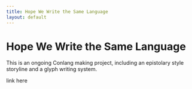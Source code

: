 ```yaml
---
title: Hope We Write the Same Language
layout: default
---
```


# Hope We Write the Same Language

This is an ongoing Conlang making project, including an epistolary style storyline and a glyph writing system.

link here
